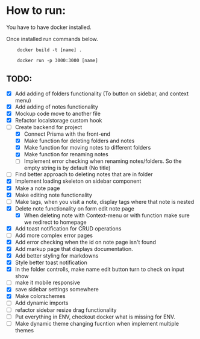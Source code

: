 # How to run:

You have to have docker installed.

Once installed run commands below.

```console
    docker build -t [name] .
```

```console
    docker run -p 3000:3000 [name]
```

## TODO:

- [x] Add adding of folders functionality (To button on sidebar, and context menu)
- [x] Add adding of notes functionality
- [x] Mockup code move to another file
- [x] Refactor localstorage custom hook
- [ ] Create backend for project
  - [x] Connect Prisma with the front-end
  - [x] Make function for deleting folders and notes
  - [x] Make function for moving notes to different folders
  - [x] Make function for renaming notes
  - [ ] Implement error checking when renaming notes/folders. So the empty string is by default (No title)
- [ ] Find better approach to deleting notes that are in folder
- [x] Implement loading skeleton on sidebar component
- [x] Make a note page
- [x] Make editing note functionality
- [ ] Make tags, when you visit a note, display tags where that note is nested
- [x] Delete note functionality on form edit note page
  - [x] When deleting note with Context-menu or with function make sure we redirect to homepage
- [x] Add toast notification for CRUD operations
- [ ] Add more complex error pages
- [x] Add error checking when the id on note page isn't found
- [x] Add markup page that displays documentation.
- [x] Add better styling for markdowns
- [x] Style better toast notification
- [x] In the folder controlls, make name edit button turn to check on input show
- [ ] make it mobile responsive
- [x] save sidebar settings somewhere
- [x] Make colorschemes
- [ ] Add dynamic imports
- [ ] refactor sidebar resize drag functionality
- [ ] Put everything in ENV, checkout docker what is missing for ENV.
- [ ] Make dynamic theme changing fucntion when implement multiple themes
